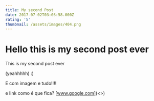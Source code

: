 ```yaml
---
title: My second Post
date: 2017-07-02T03:03:58.000Z
rating: '5'
thumbnail: /assets/images/404.png
---
```

# Hello this is my second post ever

This is my second post ever

(yeahhhhh) :)



E com imagem e tudo!!!!

e link como é que fica? [www.google.com](<>)


